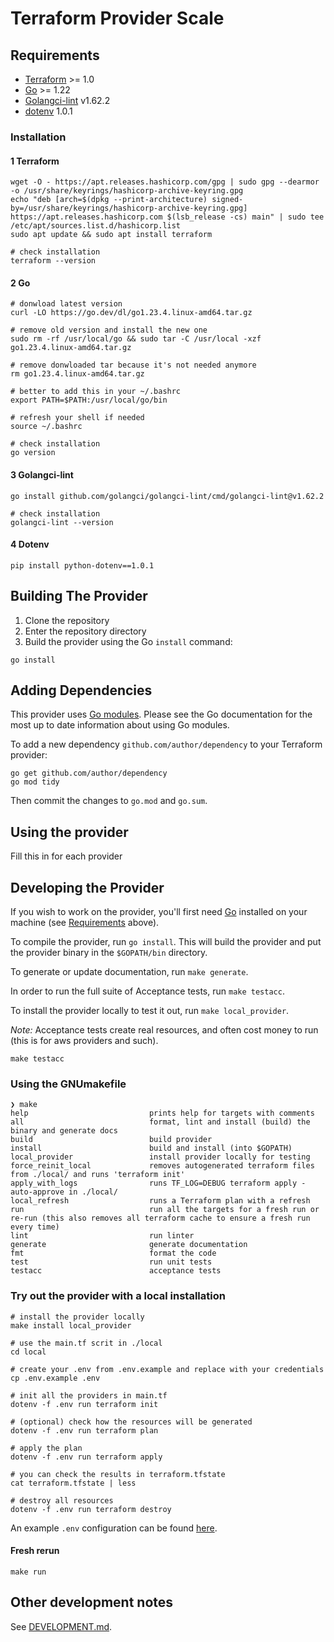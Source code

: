 # Terraform Provider Scale
## Requirements

- [Terraform](https://developer.hashicorp.com/terraform/downloads) >= 1.0
- [Go](https://golang.org/doc/install) >= 1.22
- [Golangci-lint](https://golangci-lint.run/welcome/install/#local-installation) v1.62.2
- [dotenv](https://pypi.org/project/python-dotenv/) 1.0.1

### Installation
#### 1 Terraform
```shell
wget -O - https://apt.releases.hashicorp.com/gpg | sudo gpg --dearmor -o /usr/share/keyrings/hashicorp-archive-keyring.gpg
echo "deb [arch=$(dpkg --print-architecture) signed-by=/usr/share/keyrings/hashicorp-archive-keyring.gpg] https://apt.releases.hashicorp.com $(lsb_release -cs) main" | sudo tee /etc/apt/sources.list.d/hashicorp.list
sudo apt update && sudo apt install terraform

# check installation
terraform --version
```

#### 2 Go
```shell
# donwload latest version
curl -LO https://go.dev/dl/go1.23.4.linux-amd64.tar.gz

# remove old version and install the new one
sudo rm -rf /usr/local/go && sudo tar -C /usr/local -xzf go1.23.4.linux-amd64.tar.gz

# remove donwloaded tar because it's not needed anymore
rm go1.23.4.linux-amd64.tar.gz

# better to add this in your ~/.bashrc
export PATH=$PATH:/usr/local/go/bin

# refresh your shell if needed
source ~/.bashrc

# check installation
go version
```

#### 3 Golangci-lint
```shell
go install github.com/golangci/golangci-lint/cmd/golangci-lint@v1.62.2

# check installation
golangci-lint --version
```

#### 4 Dotenv
```shell
pip install python-dotenv==1.0.1
```

## Building The Provider

1. Clone the repository
1. Enter the repository directory
1. Build the provider using the Go `install` command:

```shell
go install
```

## Adding Dependencies

This provider uses [Go modules](https://github.com/golang/go/wiki/Modules).
Please see the Go documentation for the most up to date information about using Go modules.

To add a new dependency `github.com/author/dependency` to your Terraform provider:

```shell
go get github.com/author/dependency
go mod tidy
```

Then commit the changes to `go.mod` and `go.sum`.

## Using the provider

Fill this in for each provider

## Developing the Provider

If you wish to work on the provider, you'll first need [Go](http://www.golang.org) installed on your machine (see [Requirements](#requirements) above).

To compile the provider, run `go install`. This will build the provider and put the provider binary in the `$GOPATH/bin` directory.

To generate or update documentation, run `make generate`.

In order to run the full suite of Acceptance tests, run `make testacc`.

To install the provider locally to test it out, run `make local_provider`.

*Note:* Acceptance tests create real resources, and often cost money to run (this is for aws providers and such).

```shell
make testacc
```

### Using the GNUmakefile
```shell
❯ make
help                           prints help for targets with comments
all                            format, lint and install (build) the binary and generate docs
build                          build provider
install                        build and install (into $GOPATH)
local_provider                 install provider locally for testing
force_reinit_local             removes autogenerated terraform files from ./local/ and runs 'terraform init'
apply_with_logs                runs TF_LOG=DEBUG terraform apply -auto-approve in ./local/
local_refresh                  runs a Terraform plan with a refresh
run                            run all the targets for a fresh run or re-run (this also removes all terraform cache to ensure a fresh run every time)
lint                           run linter
generate                       generate documentation
fmt                            format the code
test                           run unit tests
testacc                        acceptance tests
```

### Try out the provider with a local installation
```shell
# install the provider locally
make install local_provider

# use the main.tf scrit in ./local
cd local

# create your .env from .env.example and replace with your credentials
cp .env.example .env

# init all the providers in main.tf
dotenv -f .env run terraform init

# (optional) check how the resources will be generated
dotenv -f .env run terraform plan

# apply the plan
dotenv -f .env run terraform apply

# you can check the results in terraform.tfstate
cat terraform.tfstate | less

# destroy all resources
dotenv -f .env run terraform destroy
```
An example `.env` configuration can be found [here](./local/.env.example).

#### Fresh rerun
```shell
make run
```

## Other development notes

See [DEVELOPMENT.md](DEVELOPMENT.md).
